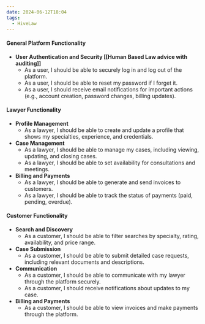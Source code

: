 ```yaml
---
date: 2024-06-12T18:04
tags:
  - HiveLaw
---
```



#### General Platform Functionality

- **User Authentication and Security [[Human Based Law advice with auditing]]**
    - As a user, I should be able to securely log in and log out of the platform.
    - As a user, I should be able to reset my password if I forget it.
    - As a user, I should receive email notifications for important actions (e.g., account creation, password changes, billing updates).

#### Lawyer Functionality

- **Profile Management**
    - As a lawyer, I should be able to create and update a profile that shows my specialties, experience, and credentials.
- **Case Management**
    - As a lawyer, I should be able to manage my cases, including viewing, updating, and closing cases.
    - As a lawyer, I should be able to set availability for consultations and meetings.
- **Billing and Payments**
    - As a lawyer, I should be able to generate and send invoices to customers.
    - As a lawyer, I should be able to track the status of payments (paid, pending, overdue).

#### Customer Functionality

- **Search and Discovery**
    - As a customer, I should be able to filter searches by specialty, rating, availability, and price range.
- **Case Submission**
    - As a customer, I should be able to submit detailed case requests, including relevant documents and descriptions.
- **Communication**
    - As a customer, I should be able to communicate with my lawyer through the platform securely.
    - As a customer, I should receive notifications about updates to my case.
- **Billing and Payments**
	- As a customer, I should be able to view invoices and make payments through the platform.

